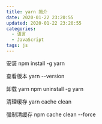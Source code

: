 ```yaml
---
title: yarn 简介
date: 2020-01-22 23:20:55
updated: 2020-01-22 23:20:55
categories:
  - 语言
  - JavaScript
tags: js
---
```


安装
npm install -g yarn

查看版本
yarn --version

卸载 yarn
npm uninstall -g yarn

清理缓存
yarn cache clean

强制清缓存
npm cache clean --force
